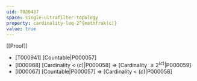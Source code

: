 ```yaml
---
uid: T020437
space: single-ultrafilter-topology
property: cardinality-leq-2^{mathfrak(c)}
value: true
---
```

[[Proof]]

* [T000941] [Countable|P000057]
* [I000068] [Cardinality < $\mathfrak(c)$|P000058] => [Cardinality $\leq 2^{\mathfrak(c)}$|P000059]
* [I000067] [Countable|P000057] => [Cardinality < $\mathfrak(c)$|P000058]

